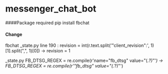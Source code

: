 # messenger_chat_bot

####Package required
pip install fbchat

#### Change 
fbchat _state.py line 190 : revision = int(r.text.split('"client_revision":', 1)[1].split(",", 1)[0]) -> revision = 1

_state.py FB_DTSG_REGEX = re.compile(r'name="fb_dtsg" value="(.*?)"') -> FB_DTSG_REGEX = re.compile(r'"fb_dtsg" value="(.*?)"')
